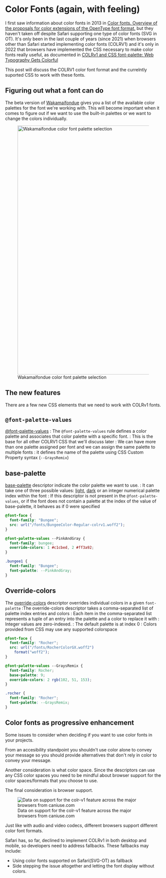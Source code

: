 # Color Fonts (again, with feeling)

I first saw information about color fonts in 2013 in [Color fonts. Overview of the proposals for color extensions of the OpenType font format.](https://www.fontlab.com/news/color-font-format-proposals/) but they haven't taken off despite Safari supporting one type of color fonts (SVG in OT). It's only been in the last couple of years (since 2021) when browsers other than Safari started implementing color fonts (COLRV1) and it's only in 2022 that browsers have implemented the CSS necessary to make color fonts really useful, as documented in [COLRv1 and CSS font-palette: Web Typography Gets Colorful](https://css-tricks.com/colrv1-and-css-font-palette-web-typography/)

This post will discuss the COLRV1 color font format and the currelntly suported  CSS to work with these fonts.

## Figuring out what a font can do

The beta version of [Wakamaifondue](https://wakamaifondue.com/beta/) gives you a list of the available color palettes for the font we're working with. This will become important when it comes to figure out if we want to use the built-in palettes or we want to change the colors individually.

<figure>
  <img src='https://res.cloudinary.com/dfh6ihzvj/images/v1666019906/publishing-project.rivendellweb.net/wakamaifondue-color-font-palettes/wakamaifondue-color-font-palettes.png?_i=AA' alt='Wakamaifondue color font palette selection' width='800' >
  <figcaption>Wakamaifondue color font palette selection</figcaption>
</figure>

## The new features

There are a few new CSS elements that we need to work with COLRv1 fonts.

## `@font-palette-values`

[@font-palette-values](https://drafts.csswg.org/css-fonts-4/#font-palette-values)
: The `@font-palette-values` rule defines a color palette and associates that color palette with a specific font.
: This is the base for all other COLRV1 CSS that we'll discuss later
: We can have more than one palette assigned per font and we can assign the same palette to multiple fonts
: it defines the name of the palette using CSS Custom Property syntax (`--GraysRemix`)

## base-palette

[base-palette](https://drafts.csswg.org/css-fonts-4/#base-palette-desc) descriptor indicate the color palette we want to use.
: It can take one of three possible values: [light](https://drafts.csswg.org/css-fonts-4/#valdef-base-palette-light), [dark](https://drafts.csswg.org/css-fonts-4/#valdef-base-palette-light) or an integer numerical palette index within the font
: If this descriptor is not present in the `@font-palette-values`, or if the font does not contain a palette at the index of the value of base-palette, it behaves as if 0 were specified

```css
@font-face {
  font-family: "Bungee";
  src: url("/fonts/BungeeColor-Regular-colrv1.woff2");
}

@font-palette-values --PinkAndGray {
  font-family: bungee;
  override-colors: 1 #c1cbed, 2 #ff3a92;
}

.bungee1 {
  font-family: "Bungee";
  font-palette: --PinkAndGray;
}
```

## Override-colors

The [override-colors](https://drafts.csswg.org/css-fonts-4/#override-color) descriptor overrides individual colors in a given `font-palette`
:The override-colors descriptor takes a comma-separated list of palette index entries and colors
: Each item in the comma-separated list represents a tuple of an entry into the palette and a color to replace it with
: Integer values are zero-indexed.
: The default palette is at index 0
: Colors provided from CSS may use any supported colorspace

```css
@font-face {
  font-family: "Rocher";
  src: url("/fonts/RocherColorGX.woff2")
    format("woff2");
}

@font-palette-values --GraysRemix {
  font-family: Rocher;
  base-palette: 9;
  override-colors: 2 rgb(102, 51, 153);
}

.rocher {
  font-family: "Rocher";
  font-palette: --GraysRemix;
}
```

## Color fonts as progressive enhancement

Some issues to consider when deciding if you want to use color fonts in your projects.

From an accesibility standpoint you shouldn't use color alone to convey your message so you should provide alternatives that don't rely in color to convey your message.

Another consideration is what color space. Since the descriptors can use any CSS color spaces you need to be mindful about browser support for the color spaces/formats that you choose to use.

The final consideration is browser support.

<figure>
  <img src="https://caniuse.bitsofco.de/static/v1/colr-v1-1665630575572.webp" alt="Data on support for the colr-v1 feature across the major browsers from caniuse.com">
  <figcaption>Data on support for the colr-v1 feature across the major browsers from caniuse.com</figcaption>
</figure>

Just like with audio and video codecs, different browsers support different color font formats.

Safari has, so far, declined to implement COLRv1 in both desktop and mobile, so developers need to address fallbacks. These fallbacks may include:

* Using color fonts supported on Safari(SVG-OT) as fallback
* Side stepping the issue altogether and letting the font display without colors.
